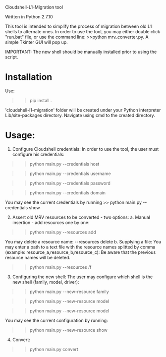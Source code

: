 Cloudshell-L1-Migration tool

Written in Python 2.7.10

This tool is intended to simplify the process of migration between old L1 shells to alternate ones.
In order to use the tool, you may either double click "run.bat" file, or use the command line: >>python mrv_converter.py.
A simple Tkinter GUI will pop up. 

IMPORTANT: The new shell should be manually installed prior to using the script.

Installation
======================
Use:

>>pip install <PackagePath>.
  
'cloudshell-l1-migration' folder will be created under your Python interpreter Lib/site-packages directory.
Navigate using cmd to the created directory.
  
Usage:
======================
1. Configure Cloudshell credentials: In order to use the tool, the user must configure his credentials:

>> python main.py --credentials host <CSHost>
  
>> python main.py --credentials username <CSUserName>
  
>> python main.py --credentials password <CSPassword>
  
>> python main.py --credentials domain <CSDomain>
  
You may see the current credentials by running >> python main.py --credentials show

2. Assert old MRV resources to be converted - two options:
a. Manual insertion - add resources one by one:

>> python main.py --resources add <ResourceName>
  
You may delete a resource name:
--resources delete <ResourceName>
b. Supplying a file:
You may enter a path to a text file with the resource names splitted by comma (example: resource_a,resource_b,resource_c):
Be aware that the previous resource names will be deleted.
  
>> python main.py --resources /f <FullFilePath>

3. Configuring the new shell: The user may configure which shell is the new shell (family, model, driver):

>> python main.py --new-resource family <ResourceFamily>
  
>> python main.py --new-resource model <ResourceModel>
  
>> python main.py --new-resource model <ResourceDriver>
  
You may see the current configuration by running:

>> python main.py --new-resource show

4. Convert:

>> python main.py convert
